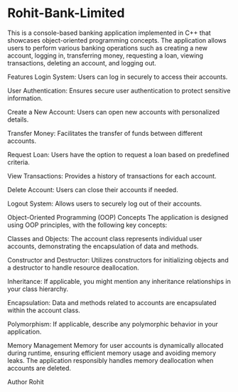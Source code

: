 # Rohit-Bank-Limited
This is a console-based banking application implemented in C++ that showcases object-oriented programming concepts. The application allows users to perform various banking operations such as creating a new account, logging in, transferring money, requesting a loan, viewing transactions, deleting an account, and logging out.

Features
Login System: Users can log in securely to access their accounts.

User Authentication: Ensures secure user authentication to protect sensitive information.

Create a New Account: Users can open new accounts with personalized details.

Transfer Money: Facilitates the transfer of funds between different accounts.

Request Loan: Users have the option to request a loan based on predefined criteria.

View Transactions: Provides a history of transactions for each account.

Delete Account: Users can close their accounts if needed.

Logout System: Allows users to securely log out of their accounts.

Object-Oriented Programming (OOP) Concepts
The application is designed using OOP principles, with the following key concepts:

Classes and Objects: The account class represents individual user accounts, demonstrating the encapsulation of data and methods.

Constructor and Destructor: Utilizes constructors for initializing objects and a destructor to handle resource deallocation.

Inheritance: If applicable, you might mention any inheritance relationships in your class hierarchy.

Encapsulation: Data and methods related to accounts are encapsulated within the account class.

Polymorphism: If applicable, describe any polymorphic behavior in your application.

Memory Management
Memory for user accounts is dynamically allocated during runtime, ensuring efficient memory usage and avoiding memory leaks. The application responsibly handles memory deallocation when accounts are deleted.

Author
Rohit
